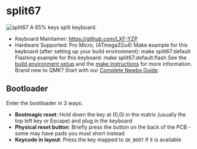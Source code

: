 # split67
![split67](https://imgur.com/2eC03Sm.jpg)
A 65% keys split keyboard.
* Keyboard Maintainer: https://github.com/LXF-YZP
* Hardware Supported: Pro Micro, (ATmega32u4)
Make example for this keyboard (after setting up your build environment):
    make split67:default
Flashing example for this keyboard:
    make split67:default:flash
See the [build environment setup](https://docs.qmk.fm/#/getting_started_build_tools) and the [make instructions](https://docs.qmk.fm/#/getting_started_make_guide) for more information. Brand new to QMK? Start with our [Complete Newbs Guide](https://docs.qmk.fm/#/newbs).
## Bootloader
Enter the bootloader in 3 ways:
* **Bootmagic reset**: Hold down the key at (0,0) in the matrix (usually the top left key or Escape) and plug in the keyboard
* **Physical reset button**: Briefly press the button on the back of the PCB - some may have pads you must short instead
* **Keycode in layout**: Press the key mapped to `QK_BOOT` if it is available
